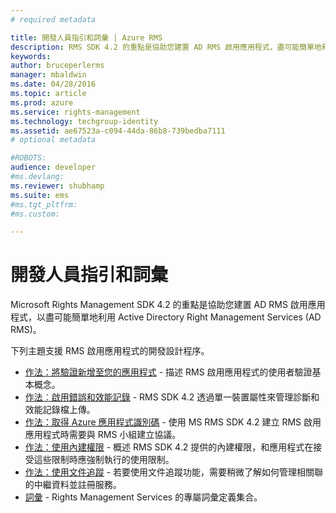```yaml
---
# required metadata

title: 開發人員指引和詞彙 | Azure RMS
description: RMS SDK 4.2 的重點是協助您建置 AD RMS 啟用應用程式，盡可能簡單地利用 AD RMS 資訊保護。
keywords:
author: bruceperlerms
manager: mbaldwin
ms.date: 04/28/2016
ms.topic: article
ms.prod: azure
ms.service: rights-management
ms.technology: techgroup-identity
ms.assetid: ae67523a-c094-44da-86b8-739bedba7111
# optional metadata

#ROBOTS:
audience: developer
#ms.devlang:
ms.reviewer: shubhamp
ms.suite: ems
#ms.tgt_pltfrm:
#ms.custom:

---
```


# 開發人員指引和詞彙
Microsoft Rights Management SDK 4.2 的重點是協助您建置 AD RMS 啟用應用程式，以盡可能簡單地利用 Active Directory Right Management Services (AD RMS)。

下列主題支援 RMS 啟用應用程式的開發設計程序。

- [作法：將驗證新增至您的應用程式](authentication-integration.md) - 描述 RMS 啟用應用程式的使用者驗證基本概念。
- [作法︰啟用錯誤和效能記錄](enabling-logging.md) - RMS SDK 4.2 透過單一裝置屬性來管理診斷和效能記錄檔上傳。
- [作法：取得 Azure 應用程式識別碼](application-id.md) - 使用 MS RMS SDK 4.2 建立 RMS 啟用應用程式時需要與 RMS 小組建立協議。
- [作法：使用內建權限](built-in-rights-usage-restriction-reference.md) - 概述 RMS SDK 4.2 提供的內建權限，和應用程式在接受這些限制時應強制執行的使用限制。
- [作法：使用文件追蹤](how-to-use-document-tracking.md) - 若要使用文件追蹤功能，需要稍微了解如何管理相關聯的中繼資料並註冊服務。
- [詞彙](terms.md) - Rights Management Services 的專屬詞彙定義集合。

 

 

 


<!--HONumber=Apr16_HO4-->


